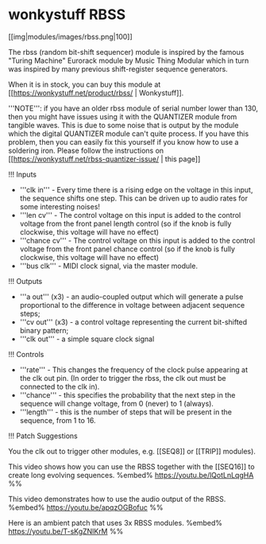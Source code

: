 # wonkystuff RBSS
[[img|modules/images/rbss.png|100]]

The rbss (random bit-shift sequencer) module is inspired by the famous "Turing Machine" Eurorack module by Music Thing Modular which in turn was inspired by many previous shift-register sequence generators.

When it is in stock, you can buy this module at [[https://wonkystuff.net/product/rbss/ | Wonkystuff]].

'''NOTE''': if you have an older rbss module of serial number lower than 130, then you might have issues using it with the QUANTIZER module from tangible waves. This is due to some noise that is output by the module which the digital QUANTIZER module can't quite process. If you have this problem, then you can easily fix this yourself if you know how to use a soldering iron. Please follow the instructions on [[https://wonkystuff.net/rbss-quantizer-issue/ | this page]]

!!! Inputs

* '''clk in''' - Every time there is a rising edge on the voltage in this input, the sequence shifts one step. This can be driven up to audio rates for some interesting noises! 
* '''len cv''' - The control voltage on this input is added to the control voltage from the front panel length control (so if the knob is fully clockwise, this voltage will have no effect)
* '''chance cv''' - The control voltage on this input is added to the control voltage from the front panel chance control (so if the knob is fully clockwise, this voltage will have no effect)
* '''bus clk''' - MIDI clock signal, via the master module.

!!! Outputs

* '''a out''' (x3) - an audio-coupled output which will generate a pulse proportional to the difference in voltage between adjacent sequence steps;
* '''cv out''' (x3) - a control voltage representing the current bit-shifted binary pattern;
* '''clk out''' - a simple square clock signal

!!! Controls

* '''rate''' - This changes the frequency of the clock pulse appearing at the clk out pin. (In order to trigger the rbss, the clk out must be connected to the clk in).
* '''chance''' - this specifies the probability that the next step in the sequence will change voltage, from 0 (never) to 1 (always).
* '''length''' - this is the number of steps that will be present in the sequence, from 1 to 16.

!!! Patch Suggestions

You the clk out to trigger other modules, e.g. [[SEQ8]] or [[TRIP]] modules). 

This video shows how you can use the RBSS together with the [[SEQ16]] to create long evolving sequences.
%embed% https://youtu.be/lQotLnLqgHA %%

This video demonstrates how to use the audio output of the RBSS.
%embed% https://youtu.be/apqzOGBofuc %%

Here is an ambient patch that uses 3x RBSS modules.
%embed% https://youtu.be/T-sKgZNlKrM %%
